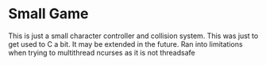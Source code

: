 # Small Game
This is just a small character controller and collision system. This was just to get used to C a bit. It may be extended in  the future. Ran into limitations when trying to multithread ncurses as it is not threadsafe
